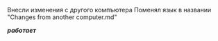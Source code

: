 Внесли изменения с другого компъютера
Поменял язык в названии  "Changes from another computer.md"

**_работает_**